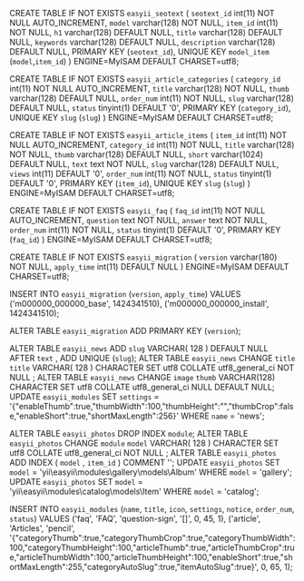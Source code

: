 CREATE TABLE IF NOT EXISTS `easyii_seotext` (
  `seotext_id` int(11) NOT NULL AUTO_INCREMENT,
  `model` varchar(128) NOT NULL,
  `item_id` int(11) NOT NULL,
  `h1` varchar(128) DEFAULT NULL,
  `title` varchar(128) DEFAULT NULL,
  `keywords` varchar(128) DEFAULT NULL,
  `description` varchar(128) DEFAULT NULL,
  PRIMARY KEY (`seotext_id`),
  UNIQUE KEY `model_item` (`model`,`item_id`)
) ENGINE=MyISAM DEFAULT CHARSET=utf8;

CREATE TABLE IF NOT EXISTS `easyii_article_categories` (
  `category_id` int(11) NOT NULL AUTO_INCREMENT,
  `title` varchar(128) NOT NULL,
  `thumb` varchar(128) DEFAULT NULL,
  `order_num` int(11) NOT NULL,
  `slug` varchar(128) DEFAULT NULL,
  `status` tinyint(1) DEFAULT '0',
  PRIMARY KEY (`category_id`),
  UNIQUE KEY `slug` (`slug`)
) ENGINE=MyISAM DEFAULT CHARSET=utf8;

CREATE TABLE IF NOT EXISTS `easyii_article_items` (
  `item_id` int(11) NOT NULL AUTO_INCREMENT,
  `category_id` int(11) NOT NULL,
  `title` varchar(128) NOT NULL,
  `thumb` varchar(128) DEFAULT NULL,
  `short` varchar(1024) DEFAULT NULL,
  `text` text NOT NULL,
  `slug` varchar(128) DEFAULT NULL,
  `views` int(11) DEFAULT '0',
  `order_num` int(11) NOT NULL,
  `status` tinyint(1) DEFAULT '0',
  PRIMARY KEY (`item_id`),
  UNIQUE KEY `slug` (`slug`)
) ENGINE=MyISAM DEFAULT CHARSET=utf8;

CREATE TABLE IF NOT EXISTS `easyii_faq` (
  `faq_id` int(11) NOT NULL AUTO_INCREMENT,
  `question` text NOT NULL,
  `answer` text NOT NULL,
  `order_num` int(11) NOT NULL,
  `status` tinyint(1) DEFAULT '0',
  PRIMARY KEY (`faq_id`)
) ENGINE=MyISAM DEFAULT CHARSET=utf8;

CREATE TABLE IF NOT EXISTS `easyii_migration` (
  `version` varchar(180) NOT NULL,
  `apply_time` int(11) DEFAULT NULL
) ENGINE=MyISAM DEFAULT CHARSET=utf8;

INSERT INTO `easyii_migration` (`version`, `apply_time`) VALUES
('m000000_000000_base', 1424341510),
('m000000_000000_install', 1424341510);

ALTER TABLE `easyii_migration` ADD PRIMARY KEY (`version`);


ALTER TABLE `easyii_news` ADD  `slug` VARCHAR( 128 ) DEFAULT NULL AFTER  `text` , ADD UNIQUE (`slug`);
ALTER TABLE `easyii_news` CHANGE  `title`  `title` VARCHAR( 128 ) CHARACTER SET utf8 COLLATE utf8_general_ci NOT NULL ;
ALTER TABLE `easyii_news` CHANGE `image` `thumb` VARCHAR(128) CHARACTER SET utf8 COLLATE utf8_general_ci NULL DEFAULT NULL;
UPDATE `easyii_modules` SET `settings` = '{"enableThumb":true,"thumbWidth":100,"thumbHeight":"","thumbCrop":false,"enableShort":true,"shortMaxLength":256}' WHERE `name` = 'news';

ALTER TABLE `easyii_photos` DROP INDEX `module`;
ALTER TABLE `easyii_photos` CHANGE  `module`  `model` VARCHAR( 128 ) CHARACTER SET utf8 COLLATE utf8_general_ci NOT NULL ;
ALTER TABLE `easyii_photos` ADD INDEX (  `model` ,  `item_id` ) COMMENT  '';
UPDATE `easyii_photos` SET `model` = 'yii\\easyii\\modules\\gallery\\models\\Album' WHERE `model` = 'gallery';
UPDATE `easyii_photos` SET `model` = 'yii\\easyii\\modules\\catalog\\models\\Item' WHERE `model` = 'catalog';

INSERT INTO `easyii_modules` (`name`, `title`, `icon`, `settings`, `notice`, `order_num`, `status`) VALUES
('faq', 'FAQ', 'question-sign', '[]', 0, 45, 1),
('article', 'Articles', 'pencil', '{"categoryThumb":true,"categoryThumbCrop":true,"categoryThumbWidth":100,"categoryThumbHeight":100,"articleThumb":true,"articleThumbCrop":true,"articleThumbWidth":100,"articleThumbHeight":100,"enableShort":true,"shortMaxLength":255,"categoryAutoSlug":true,"itemAutoSlug":true}', 0, 65, 1);